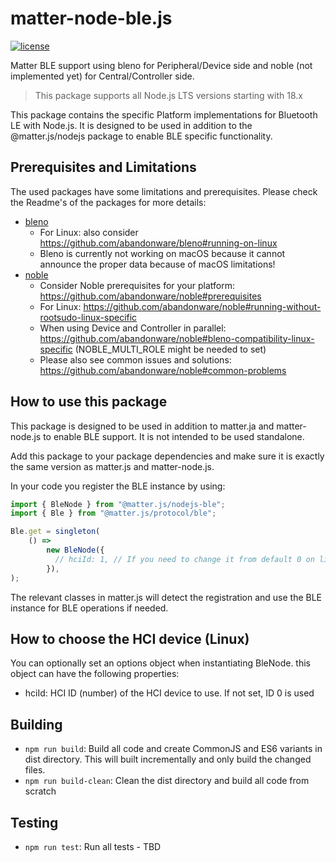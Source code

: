# matter-node-ble.js

[![license](https://img.shields.io/badge/license-Apache2-green.svg?style=flat)](https://raw.githubusercontent.com/mfucci/node-matter/master/LICENSE) 

Matter BLE support using bleno for Peripheral/Device side and noble (not implemented yet) for Central/Controller side.

> This package supports all Node.js LTS versions starting with 18.x

This package contains the specific Platform implementations for Bluetooth LE with Node.js. It is designed to be used in addition to the @matter.js/nodejs package to enable BLE specific functionality.

## Prerequisites and Limitations

The used packages have some limitations and prerequisites. Please check the Readme's of the packages for more details:
* [bleno](https://github.com/abandonware/bleno#readme)
  * For Linux: also consider https://github.com/abandonware/bleno#running-on-linux
  * Bleno is currently not working on macOS because it cannot announce the proper data because of macOS limitations!
* [noble](https://github.com/abandonware/noble#readme)
  * Consider Noble prerequisites for your platform: https://github.com/abandonware/noble#prerequisites
  * For Linux: https://github.com/abandonware/noble#running-without-rootsudo-linux-specific
  * When using Device and Controller in parallel: https://github.com/abandonware/noble#bleno-compatibility-linux-specific (NOBLE_MULTI_ROLE might be needed to set)
  * Please also see common issues and solutions: https://github.com/abandonware/noble#common-problems

## How to use this package
This package is designed to be used in addition to matter.ja and matter-node.js to enable BLE support. It is not intended to be used standalone.

Add this package to your package dependencies and make sure it is exactly the same version as matter.js and matter-node.js.

In your code you register the BLE instance by using:
```javascript
import { BleNode } from "@matter.js/nodejs-ble";
import { Ble } from "@matter.js/protocol/ble";

Ble.get = singleton(
    () =>
        new BleNode({
          // hciId: 1, // If you need to change it from default 0 on linux systems
        }),
);
```

The relevant classes in matter.js will detect the registration and use the BLE instance for BLE operations if needed.

## How to choose the HCI device (Linux)

You can optionally set an options object when instantiating BleNode. this object can have the following properties:
* hciId: HCI ID (number) of the HCI device to use. If not set, ID 0 is used

## Building

* `npm run build`: Build all code and create CommonJS and ES6 variants in dist directory. This will built incrementally and only build the changed files.
* `npm run build-clean`: Clean the dist directory and build all code from scratch

## Testing

* `npm run test`: Run all tests - TBD
